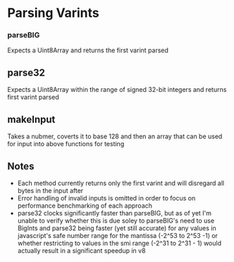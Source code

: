 # Parsing Varints

### parseBIG
Expects a Uint8Array and returns the first varint parsed

## parse32
Expects a Uint8Array within the range of signed 32-bit integers and returns first varint parsed

## makeInput
Takes a nubmer, coverts it to base 128 and then an array that can be used for input into above functions for testing

## Notes
- Each method currently returns only the first varint and will disregard all bytes in the input after
- Error handling of invalid inputs is omitted in order to focus on performance benchmarking of each approach
- parse32 clocks significantly faster than parseBIG, but as of yet I'm unable to verify whether this is due soley to parseBIG's need 
to use BigInts and parse32 being faster (yet still accurate) for any values in javascript's safe number range for the mantissa (-2^53 to 2^53 -1) 
or whether restricting to values in the smi range (-2^31 to 2^31 - 1) would actually result in a significant speedup in v8
